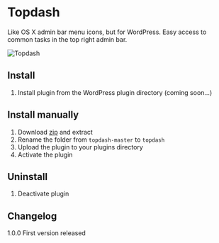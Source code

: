 # Topdash

Like OS X admin bar menu icons, but for WordPress. Easy access to common tasks in the top right admin bar.

![Topdash](https://github.com/urre/topdash/blob/master/topdash.png)

## Install
1. Install plugin from the WordPress plugin directory (coming soon...)

## Install manually
1. Download [zip](https://github.com/urre/topdash/archive/master.zip) and extract
2. Rename the folder from `topdash-master` to `topdash`
3. Upload the plugin to your plugins directory
4. Activate the plugin

## Uninstall
1. Deactivate plugin

## Changelog

1.0.0 First version released